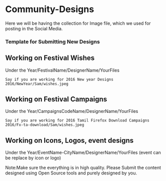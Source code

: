 # Community-Designs
Here we will be having the collection for Image file, which we used for posting in the Social Media.

### Template for Submitting New Designs

## Working on Festival Wishes
Under the Year/FestivalName/DesignerName/YourFiles
  
    Say if you are working for 2016 New year Designs
    2016/NewYear/Sam/wishes.jpeg

## Working on Festival Campaigns
Under the Year/CampaignsCodeName/DesignerName/YourFiles
    
    Say if you are working for 2016 Tamil Firefox Download Campaigns
    2016/Fx-ta-download/Sam/wishes.jpeg

## Working on Icons, Logos, event designs
  Under the Year/EventName-CityName/DesignerName/YourFiles
    (event can be replace by icon or logo)
  
Note:Make sure the everything is in high quality. Please Submit the content designed using Open Source tools and purely designed by you.

